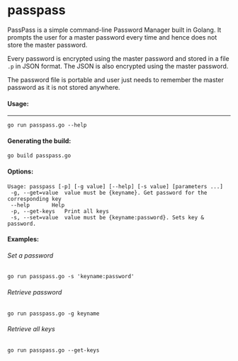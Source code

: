 # passpass
PassPass is a simple command-line Password Manager built in Golang. It prompts the user for a master password every time and hence does not store the master password.

Every password is encrypted using the master password and stored in a file `.p` in JSON format. The JSON is also encrypted using the master password.

The password file is portable and user just needs to remember the master password as it is not stored anywhere.


#### Usage:
------
	go run passpass.go --help

#### Generating the build:
	go build passpass.go

#### Options:
	Usage: passpass [-p] [-g value] [--help] [-s value] [parameters ...]
	 -g, --get=value  value must be {keyname}. Get password for the corresponding key
	 --help       Help
	 -p, --get-keys   Print all keys
	 -s, --set=value  value must be {keyname:password}. Sets key & password.

#### Examples:
###### Set a password

	go run passpass.go -s 'keyname:password'

###### Retrieve password

	go run passpass.go -g keyname

###### Retrieve all keys

	go run passpass.go --get-keys
